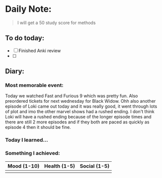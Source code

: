 # Daily Note: 

> I will get a 50 study score for methods

## To do today:
- [ ] Finished Anki review
- [ ] 

## Diary:
### Most memorable event:
Today we watched Fast and Furious 9 which was pretty fun. Also preordered tickets for next wednesday for Black Widow. Ohh also another episode of Loki came out today and it was really good, it went through lots of plot and imo the other marvel shows had a rushed ending. I don't think Loki will have a rushed ending because of the longer episode times and there are still 2 more episodes and if they both are paced as quickly as episode 4 then it should be fine.

### Today I learned...


### Something I achieved:



| Mood (1-10) | Health (1-5) | Social (1-5) |
| ----------- | ------------ | ------------ |
|             |              |              |
